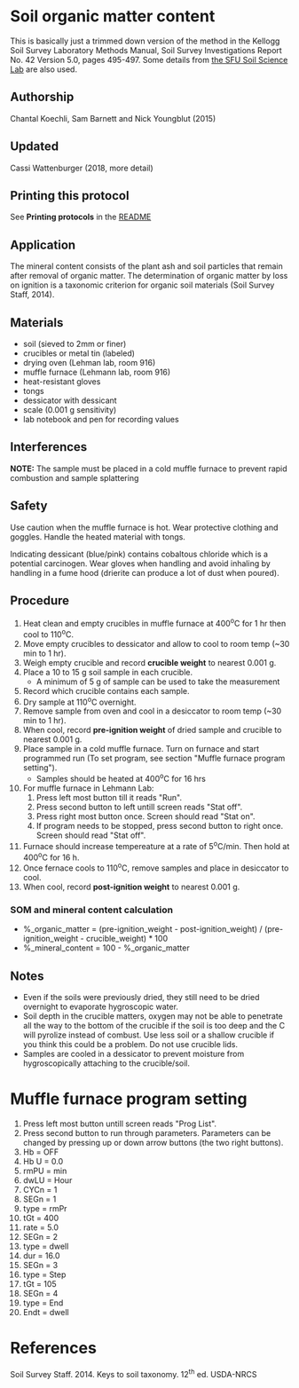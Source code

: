 Soil organic matter content
===========================

This is basically just a trimmed down version of the method in the
Kellogg Soil Survey Laboratory Methods Manual, Soil Survey Investigations Report No. 42
Version 5.0, pages 495-497. Some details from 
[the SFU Soil Science Lab](https://www.sfu.ca/soils/lab_documents/Estimation_Of_Organic_Matter_By_LOI.pdf)
are also used.

## Authorship

Chantal Koechli, Sam Barnett and Nick Youngblut (2015)

## Updated

Cassi Wattenburger (2018, more detail)

## Printing this protocol

See **Printing protocols** in the [README](../README.md#printing-protocols-conversion-of-protocols-to-pdf)

## Application

The mineral content consists of the plant ash and soil particles that remain 
after removal of organic matter. The determination of organic matter by loss on ignition
is a taxonomic criterion for organic soil materials (Soil Survey Staff, 2014).

## Materials

* soil (sieved to 2mm or finer)
* crucibles or metal tin (labeled)
* drying oven (Lehman lab, room 916)
* muffle furnace (Lehmann lab, room 916)
* heat-resistant gloves
* tongs
* dessicator with dessicant
* scale (0.001 g sensitivity)
* lab notebook and pen for recording values

## Interferences

**NOTE:** The sample must be placed in a cold muffle furnace to prevent rapid 
combustion and sample splattering

## Safety

Use caution when the muffle furnace is hot.  Wear protective clothing and 
goggles.  Handle the heated material with tongs.  
  
Indicating dessicant (blue/pink) contains cobaltous chloride which is a potential carcinogen. Wear gloves when handling and avoid inhaling by handling in a fume hood (drierite can produce a lot of dust when poured).

## Procedure

1. Heat clean and empty crucibles in muffle furnace at 400<sup>o</sup>C for 1 hr then cool to 110<sup>o</sup>C.
2. Move empty crucibles to dessicator and allow to cool to room temp (~30 min to 1 hr).
3. Weigh empty crucible and record **crucible weight** to nearest 0.001 g.
4. Place a 10 to 15 g soil sample in each crucible.
   * A minimum of 5 g of sample can be used to take the measurement
5. Record which crucible contains each sample.
6. Dry sample at 110<sup>o</sup>C overnight.
7. Remove sample from oven and cool in a desiccator to room temp (~30 min to 1 hr).
6. When cool, record **pre-ignition weight** of dried sample and crucible to nearest 0.001 g.
7. Place sample in a cold muffle furnace. Turn on furnace and start programmed run (To set program, see section "Muffle furnace program setting").
   * Samples should be heated at 400<sup>o</sup>C for 16 hrs
8. For muffle furnace in Lehmann Lab:
   1. Press left most button till it reads "Run".
   2. Press second button to left untill screen reads "Stat off".
   3. Press right most button once. Screen should read "Stat on".
   4. If program needs to be stopped, press second button to right once. Screen should read "Stat off".
9. Furnace should increase tempereature at a rate of 5<sup>o</sup>C/min. Then hold at 400<sup>o</sup>C for 16 h.
10. Once fernace cools to 110<sup>o</sup>C, remove samples and place in desiccator to cool.
11. When cool, record **post-ignition weight** to nearest 0.001 g.

### SOM and mineral content calculation

* %\_organic\_matter = (pre-ignition\_weight - post-ignition\_weight) / 
(pre-ignition\_weight - crucible\_weight) * 100
* %\_mineral\_content = 100 - %\_organic\_matter

## Notes
* Even if the soils were previously dried, they still need to be dried overnight to evaporate hygroscopic water.
* Soil depth in the crucible matters, oxygen may not be able to penetrate all the way to the bottom of the crucible if the soil is too deep and the C will pyrolize instead of combust. Use less soil or a shallow crucible if you think this could be a problem. Do not use crucible lids.
* Samples are cooled in a dessicator to prevent moisture from hygroscopically attaching to the crucible/soil.

# Muffle furnace program setting

1. Press left most button untill screen reads "Prog List".
2. Press second button to run through parameters.  Parameters can be changed by pressing up or down arrow buttons (the two right buttons).
  3. Hb = OFF
  4. Hb U = 0.0
  5. rmPU = min
  6. dwLU = Hour
  7. CYCn = 1
  8. SEGn = 1
  9. type = rmPr
  10. tGt = 400
  11. rate = 5.0
  12. SEGn = 2
  13. type = dwell
  14. dur = 16.0
  15. SEGn = 3
  16. type = Step
  17. tGt = 105
  18. SEGn = 4
  19. type = End
  20. Endt = dwell


# References

Soil Survey Staff. 2014. Keys to soil taxonomy. 12<sup>th</sup> ed. USDA-NRCS

